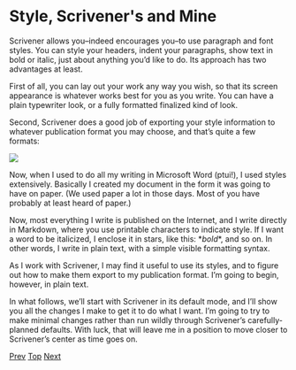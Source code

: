 # Style, Scrivener's and Mine #

Scrivener allows you–indeed encourages you–to use paragraph and font styles. You can style your headers, indent your paragraphs, show text in bold or italic, just about anything you’d like to do. Its approach has two advantages at least.

First of all, you can lay out your work any way you wish, so that its screen appearance is whatever works best for you as you write. You can have a plain typewriter look, or a fully formatted finalized kind of look.

Second, Scrivener does a good job of exporting your style information to whatever publication format you may choose, and that’s quite a few formats:

![][ScreenShot2018-06-17at5.43.41AM]

Now, when I used to do all my writing in Microsoft Word (ptui!), I used styles extensively. Basically I created my document in the form it was going to have on paper. (We used paper a lot in those days. Most of you have probably at least heard of paper.)

Now, most everything I write is published on the Internet, and I write directly in Markdown, where you use printable characters to indicate style. If I want a word to be italicized, I enclose it in stars, like this: \**bold*\*, and so on. In other words, I write in plain text, with a simple visible formatting syntax.

As I work with Scrivener, I may find it useful to use its styles, and to figure out how to make them export to my publication format. I’m going to begin, however, in plain text.

In what follows, we’ll start with Scrivener in its default mode, and I’ll show you all the changes I make to get it to do what I want. I’m going to try to make minimal changes rather than run wildly through Scrivener’s carefully-planned defaults. With luck, that will leave me in a position to move closer to Scrivener’s center as time goes on.



[Prev](index.html) [Top](index.html) [Next](02.html)




[ScreenShot2018-06-17at5.43.41AM]: ScreenShot2018-06-17at5.43.41AM.png

[ScreenShot2018-06-15at3.48.45AM]: ScreenShot2018-06-15at3.48.45AM.png

[ScreenShot2018-06-15at3.56.55AM]: ScreenShot2018-06-15at3.56.55AM.png

[ScreenShot2018-06-15at3.59.33AM]: ScreenShot2018-06-15at3.59.33AM.png

[ScreenShot2018-06-15at4.15.13AM]: ScreenShot2018-06-15at4.15.13AM.png

[ScreenShot2018-06-15at4.31.51AM]: ScreenShot2018-06-15at4.31.51AM.png

[ScreenShot2018-06-15at4.33.00AM]: ScreenShot2018-06-15at4.33.00AM.png

[ScreenShot2018-06-15at4.34.19AM]: ScreenShot2018-06-15at4.34.19AM.png

[ScreenShot2018-06-15at4.35.50AM]: ScreenShot2018-06-15at4.35.50AM.png

[ScreenShot2018-06-15at4.53.51AM]: ScreenShot2018-06-15at4.53.51AM.png

[ScreenShot2018-06-15at4.55.43AM]: ScreenShot2018-06-15at4.55.43AM.png

[ScreenShot2018-06-15at5.07.22AM]: ScreenShot2018-06-15at5.07.22AM.png

[ScreenShot2018-06-15at5.12.50AM]: ScreenShot2018-06-15at5.12.50AM.png

[ScreenShot2018-06-15at5.14.54AM]: ScreenShot2018-06-15at5.14.54AM.png

[ScreenShot2018-06-15at9.24.21AM]: ScreenShot2018-06-15at9.24.21AM.png

[ScreenShot2018-06-15at9.59.53AM]: ScreenShot2018-06-15at9.59.53AM.png

[ScreenShot2018-06-16at7.47.10AM]: ScreenShot2018-06-16at7.47.10AM.png

[ScreenShot2018-06-17at6.41.19AM]: ScreenShot2018-06-17at6.41.19AM.png

[ScreenShot2018-06-17at7.05.30AM]: ScreenShot2018-06-17at7.05.30AM.png

[ScreenShot2018-06-17at8.13.28PM]: ScreenShot2018-06-17at8.13.28PM.png

[ScreenShot2018-06-18at9.45.26AM]: ScreenShot2018-06-18at9.45.26AM.png

[ScreenShot2018-06-17at6.06.28AM]: ScreenShot2018-06-17at6.06.28AM.png

